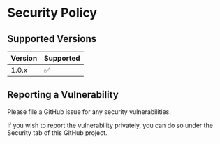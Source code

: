 # Security Policy

## Supported Versions

| Version | Supported          |
| ------- | ------------------ |
| 1.0.x   | :white_check_mark: |

## Reporting a Vulnerability

Please file a GitHub issue for any security vulnerabilities.

If you wish to report the vulnerability privately, you can do so under the Security tab of this GitHub project.
